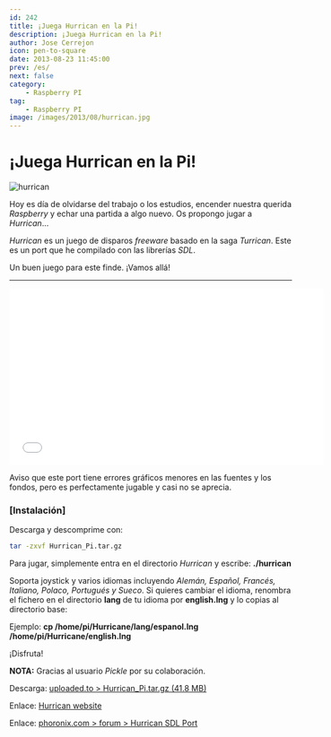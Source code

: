 ```yaml
---
id: 242
title: ¡Juega Hurrican en la Pi!
description: ¡Juega Hurrican en la Pi!
author: Jose Cerrejon
icon: pen-to-square
date: 2013-08-23 11:45:00
prev: /es/
next: false
category:
    - Raspberry PI
tag:
    - Raspberry PI
image: /images/2013/08/hurrican.jpg
---
```


# ¡Juega Hurrican en la Pi!

![hurrican](/images/2013/08/hurrican.jpg)

Hoy es día de olvidarse del trabajo o los estudios, encender nuestra querida _Raspberry_ y echar una partida a algo nuevo. Os propongo jugar a _Hurrican_...

_Hurrican_ es un juego de disparos _freeware_ basado en la saga _Turrican_. Este es un port que he compilado con las librerías _SDL_.

Un buen juego para este finde. ¡Vamos allá!

---

<iframe width="560" height="315" src="//www.youtube.com/embed/jJVMC_nO17s" frameborder="0" allowfullscreen></iframe>

Aviso que este port tiene errores gráficos menores en las fuentes y los fondos, pero es perfectamente jugable y casi no se aprecia.

### [Instalación]

Descarga y descomprime con:

```bash
tar -zxvf Hurrican_Pi.tar.gz
```

Para jugar, simplemente entra en el directorio _Hurrican_ y escribe: **./hurrican**

Soporta joystick y varios idiomas incluyendo _Alemán, Español, Francés, Italiano, Polaco, Portugués y Sueco_. Si quieres cambiar el idioma, renombra el fichero en el directorio **lang** de tu idioma por **english.lng** y lo copias al directorio base:

Ejemplo: **cp /home/pi/Hurricane/lang/espanol.lng /home/pi/Hurricane/english.lng**

¡Disfruta!

**NOTA:** Gracias al usuario _Pickle_ por su colaboración.

Descarga: [uploaded.to > Hurrican_Pi.tar.gz (41.8 MB)](https://ul.to/d7wrn035)

Enlace: [Hurrican website](https://www.poke53280.de)

Enlace: [phoronix.com > forum > Hurrican SDL Port](https://phoronix.com/forums/showthread.php?69804-Hurrican-SDL-Port)
